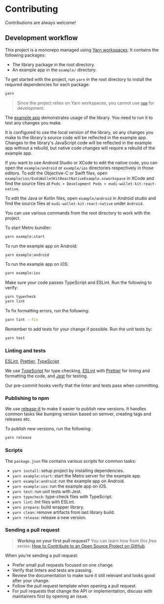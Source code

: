 # Contributing

Contributions are always welcome!

## Development workflow

This project is a monorepo managed using [Yarn workspaces](https://yarnpkg.com/features/workspaces). It contains the following packages:

- The library package in the root directory.
- An example app in the `example/` directory.

To get started with the project, run `yarn` in the root directory to install the required dependencies for each package:

```sh
yarn
```

> Since the project relies on Yarn workspaces, you cannot use [`npm`](https://github.com/npm/cli) for development.

The [example app](/example/) demonstrates usage of the library. You need to run it to test any changes you make.

It is configured to use the local version of the library, so any changes you make to the library's source code will be reflected in the example app. Changes to the library's JavaScript code will be reflected in the example app without a rebuild, but native code changes will require a rebuild of the example app.

If you want to use Android Studio or XCode to edit the native code, you can open the `example/android` or `example/ios` directories respectively in those editors. To edit the Objective-C or Swift files, open `example/ios/EudiWalletKitReactNativeExample.xcworkspace` in XCode and find the source files at `Pods > Development Pods > eudi-wallet-kit-react-native`.

To edit the Java or Kotlin files, open `example/android` in Android studio and find the source files at `eudi-wallet-kit-react-native` under `Android`.

You can use various commands from the root directory to work with the project.

To start Metro bundler:

```sh
yarn example:start
```

To run the example app on Android:

```sh
yarn example:android
```

To run the example app on iOS:

```sh
yarn example:ios
```

Make sure your code passes TypeScript and ESLint. Run the following to verify:

```sh
yarn typecheck
yarn lint
```

To fix formatting errors, run the following:

```sh
yarn lint --fix
```

Remember to add tests for your change if possible. Run the unit tests by:

```sh
yarn test
```

### Linting and tests

[ESLint](https://eslint.org/), [Prettier](https://prettier.io/), [TypeScript](https://www.typescriptlang.org/)

We use [TypeScript](https://www.typescriptlang.org/) for type checking, [ESLint](https://eslint.org/) with [Prettier](https://prettier.io/) for linting and formatting the code, and [Jest](https://jestjs.io/) for testing.

Our pre-commit hooks verify that the linter and tests pass when committing.

### Publishing to npm

We use [release-it](https://github.com/release-it/release-it) to make it easier to publish new versions. It handles common tasks like bumping version based on semver, creating tags and releases etc.

To publish new versions, run the following:

```sh
yarn release
```

### Scripts

The `package.json` file contains various scripts for common tasks:

- `yarn install`: setup project by installing dependencies.
- `yarn example:start`: start the Metro server for the example app.
- `yarn example:android`: run the example app on Android.
- `yarn example:ios`: run the example app on iOS.
- `yarn test`: run unit tests with Jest.
- `yarn typecheck`: type-check files with TypeScript.
- `yarn lint`: lint files with ESLint.
- `yarn prepare`: build wrapper library.
- `yarn clean`: remove artifacts from last library build.
- `yarn release`: release a new version.

### Sending a pull request

> **Working on your first pull request?** You can learn how from this _free_ series: [How to Contribute to an Open Source Project on GitHub](https://app.egghead.io/playlists/how-to-contribute-to-an-open-source-project-on-github).

When you're sending a pull request:

- Prefer small pull requests focused on one change.
- Verify that linters and tests are passing.
- Review the documentation to make sure it still relevant and looks good after your change.
- Follow the pull request template when opening a pull request.
- For pull requests that change the API or implementation, discuss with maintainers first by opening an issue.
